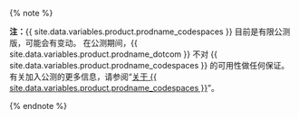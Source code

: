 {% note %}

**注：**{{ site.data.variables.product.prodname_codespaces }} 目前是有限公测版，可能会有变动。 在公测期间，{{ site.data.variables.product.prodname_dotcom }} 不对 {{ site.data.variables.product.prodname_codespaces }} 的可用性做任何保证。 有关加入公测的更多信息，请参阅“[关于 {{ site.data.variables.product.prodname_codespaces }}](/github/developing-online-with-codespaces/about-codespaces#joining-the-beta)”。

{% endnote %}